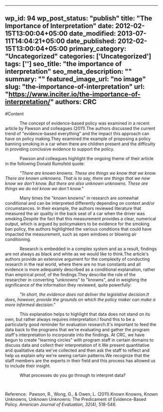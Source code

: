 
---
wp_id: 94
wp_post_status: "publish" 
title: "The Importance of Interpretation"
date: 2012-02-15T13:00:04+05:00
date_modified: 2013-07-11T14:04:21+05:00
date_published: 2012-02-15T13:00:04+05:00
primary_category: "Uncategorized"
categories: ['Uncategorized'] 
tags: ['']
seo_title: "the importance of interpretation"
seo_meta_description: ""
summary: ""
featured_image_url: "no image"
slug: "the-importance-of-interpretation"
url: "https://www.inciter.io/the-importance-of-interpretation/"
authors: CRC
---

#Content

<p class="MsoNormal" style="text-indent: 0.5in;">The concept of evidence-based policy was examined in a recent article by Pawson and colleagues (2011).The authors discussed the current trend of "evidence-based everything" and the impact this approach can have on policy making.They examined the example of proposing a policy banning smoking in a car when there are children present and the difficulty in providing conclusive evidence to support the policy.</p>
<p class="MsoNormal" style="text-indent: 0.5in;">Pawson and colleagues highlight the ongoing theme of their article in the following Donald Rumsfeld quote:</p>
<p class="MsoNormal" style="text-indent: 0.5in;"><em>"There are known knowns. These are things we know that we know. There are known unknowns. That is to say, there are things that we now know we don't know. But there are also unknown unknowns. These are things we do not know we don't know." </em></p>
<p class="MsoNormal" style="text-indent: 0.5in;">Many times the "known knowns" in research are somewhat conditional and can be interpreted differently depending on context and/or circumstances. In their example, the authors reviewed literature that measured the air quality in the back seat of a car when the driver was smoking.Despite the fact that this measurement provides a clear, numerical output, which is argued by policymakers to be evidence for the smoking ban policy, the authors highlighted the various conditions that could have impacted the measurement, such as open windows or blowing air conditioning.</p>
<p class="MsoNormal" style="text-indent: 0.5in;">Research is embedded in a complex system and as a result, findings are not always as black and white as we would like to think.The article's authors provide an extensive argument for the complexity of conducting research in the real world, where there are no true constants and all evidence is more adequately described as a conditional explanation, rather than empirical proof, of the findings.They describe the role of the researcher in converting "unknowns" to "knowns", and in weighing the significance of the information they reviewed, quite powerfully:</p>
<p class="MsoNormal" style="text-indent: 0.5in;"><em>"In short, the evidence does not deliver the legislative decision.It does, however, provide the grounds on which the policy maker can make a more informed decision."</em></p>
<p class="MsoNormal" style="text-indent: 0.5in;">This explanation helps to highlight that data does not stand on its own, but rather always requires interpretation.I found this to be a particularly good reminder for evaluation research.It's important to feed the data back to the programs that we're evaluating and gather the program staff's interpretation to incorporate into the findings. At CRC, we have begun to create "learning circles" with program staff in certain domains to discuss data and collect their interpretation of it.We present quantitative and qualitative data we've collected and then ask the staff to reflect and help us explain why we're seeing certain patterns.We recognize that the staff members are the experts in their field and this process has allowed us to include their insight.</p>
<p class="MsoNormal" style="text-indent: 0.5in;">What processes do you go through to interpret data?</p>
<p class="MsoNormal">&nbsp;</p>
<p class="MsoNormal">Reference: &nbsp;Pawson, R., Wong, G., &amp; Owen, L. (2011).Known Knowns, Known Unknowns, Unknown Unknowns: The Predicament of Evidence-Based Policy. <em>American Journal of Evaluation, 32</em>(4), 518-546.</p>

